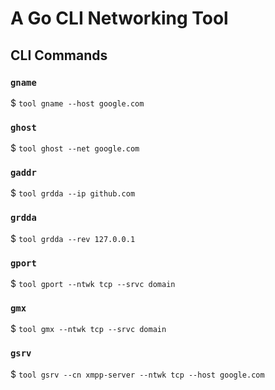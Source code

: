# A Go CLI Networking Tool

## CLI Commands

### `gname`

$ `tool gname --host google.com`
</br>

### `ghost`

$ `tool ghost --net google.com`
</br>

### `gaddr`

$ `tool grdda --ip github.com`
</br>

### `grdda`

$ `tool grdda --rev 127.0.0.1`
</br>

### `gport`

$ `tool gport --ntwk tcp --srvc domain`
</br>

### `gmx`

$ `tool gmx --ntwk tcp --srvc domain`
</br>

### `gsrv`

$ `tool gsrv --cn xmpp-server --ntwk tcp --host google.com`
